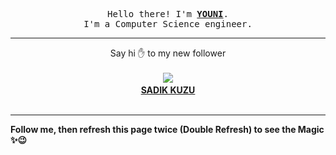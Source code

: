 
<p align='center'>
<samp>
Hello there! I'm <b><a rel='nofollow noopener noreferrer' target='_blank' href='https://github.com/abdelyouni'>YOUNI</a></b>.
<br>I'm a Computer Science engineer.
</samp>
</p>
<hr>
<p align='center'>
<span>Say hi ✋ to my new follower </span></br></br>
<img src='https://avatars2.githubusercontent.com/u/23168063?s=100&amp;v=4'><img src='https://maisonpizza.com/github/abdelyouni/1609916812_img.png' width='1' height='1'><b></br>
<a rel='nofollow noopener noreferrer' target='_blank' href='https://github.com/sadikkuzu'>SADIK KUZU</a></b></br></br>
</p>
<hr>
<b>Follow me, then refresh this page twice (Double Refresh) to see the Magic ✨😉</b> 